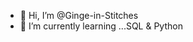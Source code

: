 - 👋 Hi, I’m @Ginge-in-Stitches
- 🌱 I’m currently learning ...SQL & Python


<!---
Ginge-in-Stitches/Ginge-in-Stitches is a ✨ special ✨ repository because its `README.md` (this file) appears on your GitHub profile.
You can click the Preview link to take a look at your changes.
--->
